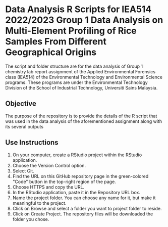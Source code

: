 # Data Analysis R Scripts for IEA514 2022/2023 Group 1 Data Analysis on Multi-Element Profiling of Rice Samples From Different Geographical Origins
The script and folder structure are for the data analysis of Group 1 chemistry lab report assignment of the Applied Environmental Forensics class (IEA514) of the Environmental Technology and Environmental Science programs. These programs are under the Environmental Technology Division of the School of Industrial Technology, Universiti Sains Malaysia.

## Objective
The purpose of the repository is to provide the details of the R script that was used in the data analysis of the aforementioned assignment along with its several outputs

## Use Instructions 
1. On your computer, create a RStudio project within the RStudio application.
2. Choose the Version Control option.
3. Select Git.
4. Find the URL on this GitHub repository page in the green-colored "Code" button in the top-right region of the page. 
5. Choose HTTPS and copy the URL. 
6. In the RStudio application, paste it in the Repository URL box.
7. Name the project folder. You can choose any name for it, but make it meaningful to the project.
8. Click on Browse and select a folder you want to project folder to reside.
9. Click on Create Project. The repository files will be downloaded the folder you chose.
